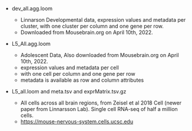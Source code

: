 * dev_all.agg.loom
	* Linnarson Developmental data, expression values and metadata per cluster, with one cluster per column and one gene per row. 
	* Downloaded from Mousebrain.org on April 10th, 2022. 

* L5_All.agg.loom
	* Adolescent Data, Also downloaded from Mousebrain.org on April 10th, 2022. 
	* expression values and metadata per cell
	* with one cell per column and one gene per row
	* metadata is available as row and column attributes

* L5_all.loom and meta.tsv and exprMatrix.tsv.gz
	* All cells across all brain regions, from Zeisel et al 2018 Cell (newer paper from Linnarsson Lab). Single cell RNA-seq of half a million cells. 
	* https://mouse-nervous-system.cells.ucsc.edu
